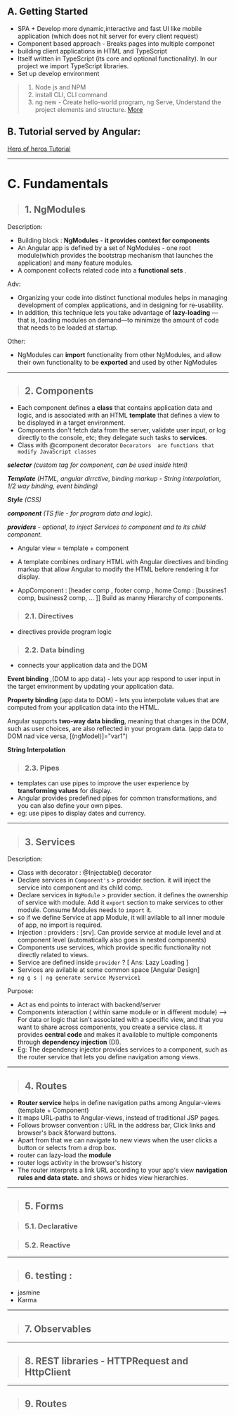 ## A. Getting Started
- SPA + Develop more dynamic,interactive and fast UI like mobile application (which does not hit server for every client request)
- Component based approach - Breaks pages into multiple componet
- building client applications in HTML and TypeScript
- Itself written in TypeScript (its core and optional functionality). In our project we import TypeScript libraries.
- Set up develop environment
> 1. Node js and NPM
> 2. install CLI, CLI command
> 3. ng new - Create hello-world program, ng Serve, Understand the project elements and structure. [More](https://angular.io/guide/quickstart)

## B. Tutorial served by Angular:
[Hero of heros Tutorial](https://angular.io/tutorial)

***

# C. Fundamentals

> ## 1. NgModules

Description:
- Building block : **NgModules** - **it provides context for components**
- An Angular app is defined by a set of NgModules - one root module(which provides the bootstrap mechanism that launches the application) and many feature modules.
- A component collects related code into a **functional sets** .

Adv:
- Organizing your code into distinct functional modules helps in managing development of complex applications, and in designing for re-usability.
- In addition, this technique lets you take advantage of **lazy-loading** — that is, loading modules on demand—to minimize the amount of code that needs to be loaded at startup.

Other:
- NgModules can **import** functionality from other NgModules, and allow their own functionality to be **exported** and used by other NgModules

***

> ## 2. Components
- Each component defines a **class** that contains application data and logic, and is associated with an HTML **template** that defines a view to be displayed in a target environment.
- Components  don't fetch data from the server, validate user input, or log directly to the console, etc; they delegate such tasks to **services**.
- Class with @component decorator
`Decorators  are functions that modify JavaScript classes`

_**selector** (custom tag for component, can be used inside html)_

_**Template** (HTML, angular dirrctive, binding markup - String interpolation, 1/2 way binding, event binding)_
 
_**Style** (CSS)_

_**component** (TS file - for program data and logic)._

_**providers** - optional, to inject Services to component and to its child component._

- Angular view =  template + component

- A template combines ordinary HTML with Angular directives and binding markup that allow Angular to modify the HTML before rendering it for display.

- AppComponent :  [header comp , footer comp , home Comp : [bussines1 comp, business2 comp, ... ]] Build as manny Hierarchy of components.

> ### 2.1. Directives
- directives provide program logic

> ### 2.2. Data binding
- connects your application data and the DOM

**Event binding** ,(DOM to app data) - lets your app respond to user input in the target environment by updating your application data.

**Property binding** (app data to DOM) - lets you interpolate values that are computed from your application data into the HTML.

Angular supports **two-way data binding**, meaning that changes in the DOM, such as user choices, are also reflected in your program data. (app data to DOM nad vice versa, [(ngModel)]="var1")

**String Interpolation** 

> ### 2.3. Pipes
- templates can use pipes to improve the user experience by **transforming values** for display.
- Angular provides predefined pipes for common transformations, and you can also define your own pipes.
- eg: use pipes to display dates and currency.

***

> ## 3. Services 

Description:
- Class with decorator :  @Injectable() decorator
- Declare services in `Component's` > provider section. it will inject the service into component and its child comp.
- Declare services in `NgModule` > provider section. it defines the ownership of service with module. Add it `export` section to make services to other module. Consume Modules needs to `import` it.
- so if we define Service at app Module, it will avilable to all inner module of app, no import is required.
- Injection : providers : [srv]. Can provide service at module level and at component level (automatically also goes in nested components)
- Components use services, which provide specific functionality not directly related to views.
- Service are defined inside `provider` ? [ Ans: Lazy Loading ]
- Services are avilable at some common space [Angular Design]
- `ng g s | ng generate service Myservice1`

Purpose:
- Act as end points to interact with backend/server
- Components interaction ( within same module or in different module) -->  For data or logic that isn't associated with a specific view, and that you want to share across components, you create a service class. it provides **central code** and makes it available to multiple components through **dependency injection** (DI). 
- Eg: The dependency injector provides services to a component, such as the router service that lets you define navigation among views.

***

> ## 4. Routes 
- **Router service**  helps in define navigation paths among Angular-views (template + Component)
- It maps URL-paths to Angular-views, instead of traditional JSP pages.
- Follows browser convention : URL in the address bar, Click links and browser's back &forward buttons.
- Apart from that we can navigate to new views when the user clicks a button or selects from a drop box.
- router can lazy-load the **module**
- router logs activity in the browser's history
- The router interprets a link URL according to your app's view **navigation rules and data state.** and shows or hides view hierarchies.

***

> ## 5. Forms

> ### 5.1. Declarative

> ### 5.2. Reactive


***

> ## 6. testing : 

- jasmine 
- Karma

***

> ## 7. Observables

***

> ## 8. REST libraries - HTTPRequest and HttpClient

***

> ## 9. Routes 


